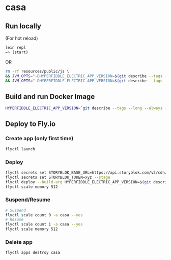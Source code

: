 # casa


## Run locally

(For hot reload)
```bash
lein repl
=> (start)
```
OR
```bash
rm -rf resources/public/js \
&& JVM_OPTS="-DHYPERFIDDLE_ELECTRIC_APP_VERSION=$(git describe --tags --long --always --dirty)" lein build \
&& JVM_OPTS="-DHYPERFIDDLE_ELECTRIC_APP_VERSION=$(git describe --tags --long --always --dirty)" lein run
```

## Build and run Docker Image

```bash
HYPERFIDDLE_ELECTRIC_APP_VERSION=`git describe --tags --long --always --dirty` docker compose up --build
```

## Deploy to Fly.io

### Create app (only first time)
```bash
flyctl launch
```

### Deploy
```bash
flyctl secrets set STORYBLOK_BASE_URL=https://api.storyblok.com/v2/cdn/stories --stage
flyctl secrets set STORYBLOK_TOKEN=xyz --stage
flyctl deploy --build-arg HYPERFIDDLE_ELECTRIC_APP_VERSION=$(git describe --tags --long --always --dirty) --ha=false
flyctl scale memory 512
```

### Suspend/Resume
```bash
# Suspend
flyctl scale count 0 -a casa --yes
# Resume
flyctl scale count 1 -a casa --yes
flyctl scale memory 512
```

### Delete app
```bash
flyctl apps destroy casa
```
